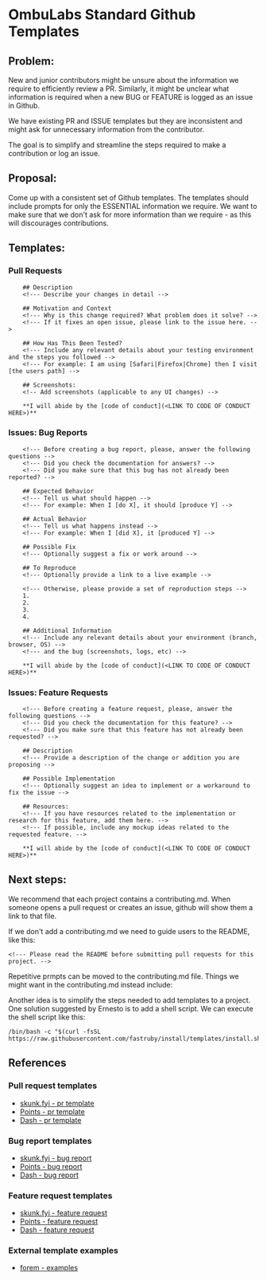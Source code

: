 # OmbuLabs Standard Github Templates

## Problem:

New and junior contributors might be unsure about the information we require to
efficiently review a PR. Similarly, it might be unclear what information is required when
a new BUG or FEATURE is logged as an issue in Github.

We have existing PR and ISSUE templates but they are inconsistent and might ask for
unnecessary information from the contributor.

The goal is to simplify  and streamline the steps required to make a contribution or log
an issue.

## Proposal:

Come up with a consistent set of Github templates. The templates should include prompts for
only the ESSENTIAL information we require. We want to make sure that we don't ask for more
information than we require - as this will discourages contributions.

## Templates:

### Pull Requests

```
    ## Description
    <!--- Describe your changes in detail -->

    ## Motivation and Context
    <!--- Why is this change required? What problem does it solve? -->
    <!--- If it fixes an open issue, please link to the issue here. -->

    ## How Has This Been Tested?
    <!--- Include any relevant details about your testing environment and the steps you followed -->
    <!--- For example: I am using [Safari|Firefox|Chrome] then I visit [the users path] -->

    ## Screenshots:
    <!-- Add screenshots (applicable to any UI changes) -->

    **I will abide by the [code of conduct](<LINK TO CODE OF CONDUCT HERE>)**
```


### Issues: Bug Reports

```
    <!--- Before creating a bug report, please, answer the following questions -->
    <!--- Did you check the documentation for answers? -->
    <!--- Did you make sure that this bug has not already been reported? -->

    ## Expected Behavior
    <!--- Tell us what should happen -->
    <!--- For example: When I [do X], it should [produce Y] -->

    ## Actual Behavior
    <!--- Tell us what happens instead -->
    <!--- For example: When I [did X], it [produced Y] -->

    ## Possible Fix
    <!--- Optionally suggest a fix or work around -->

    ## To Reproduce
    <!--- Optionally provide a link to a live example -->

    <!--- Otherwise, please provide a set of reproduction steps -->
    1.
    2.
    3.
    4.

    ## Additional Information
    <!--- Include any relevant details about your environment (branch, browser, OS) -->
    <!--- and the bug (screenshots, logs, etc) -->

    **I will abide by the [code of conduct](<LINK TO CODE OF CONDUCT HERE>)**
```

### Issues: Feature Requests

```
    <!--- Before creating a feature request, please, answer the following questions -->
    <!--- Did you check the documentation for this feature? -->
    <!--- Did you make sure that this feature has not already been requested? -->

    ## Description
    <!--- Provide a description of the change or addition you are proposing -->

    ## Possible Implementation
    <!--- Optionally suggest an idea to implement or a workaround to fix the issue -->

    ## Resources:
    <!--- If you have resources related to the implementation or research for this feature, add them here. -->
    <!--- If possible, include any mockup ideas related to the requested feature. -->

    **I will abide by the [code of conduct](<LINK TO CODE OF CONDUCT HERE>)**
```

## Next steps:

We recommend that each project contains a contributing.md. When someone opens a pull
request or creates an issue, github will show them a link to that file.

If we don't add a contributing.md we need to guide users to the README, like this:
```
<!--- Please read the README before submitting pull requests for this project. -->
```

Repetitive prmpts can be moved to the contributing.md file. Things we might want in the contributing.md instead include:
<!--- Before creating a feature request, please, answer the following questions -->
<!--- Did you check the documentation for this feature? -->
<!--- Did you make sure that this feature has not already been requested? -->

Another idea is to simplify the steps needed to add templates to a project. One solution suggested by Ernesto is to add a shell script.
We can execute the shell script like this:

    /bin/bash -c "$(curl -fsSL https://raw.githubusercontent.com/fastruby/install/templates/install.sh)



## References

### Pull request templates

 - [skunk.fyi - pr template](https://github.com/fastruby/skunk.fyi/blob/main/pull_request_template.md)
 - [Points - pr template](https://github.com/fastruby/points/blob/main/pull_request_template.md)
 - [Dash - pr template](https://github.com/fastruby/dash/blob/main/pull_request_template.md)

### Bug report templates

 - [skunk.fyi - bug report](https://github.com/fastruby/skunk.fyi/blob/main/.github/ISSUE_TEMPLATE/bug_report.md)
 - [Points - bug report](https://github.com/fastruby/points/blob/main/.github/ISSUE_TEMPLATE/bug_report.md?plain=1)
 - [Dash - bug report](https://github.com/fastruby/dash/blob/main/.github/ISSUE_TEMPLATE/bug_report.md)

### Feature request templates

 - [skunk.fyi - feature request](https://github.com/fastruby/skunk.fyi/blob/main/.github/ISSUE_TEMPLATE/feature_request.md)
 - [Points - feature request](https://github.com/fastruby/points/blob/main/.github/ISSUE_TEMPLATE/feature_request.md)
 - [Dash - feature request](https://github.com/fastruby/dash/blob/main/.github/ISSUE_TEMPLATE/feature_request.md)

### External template examples
- [forem - examples](https://github.com/forem/forem/tree/main/.github)
